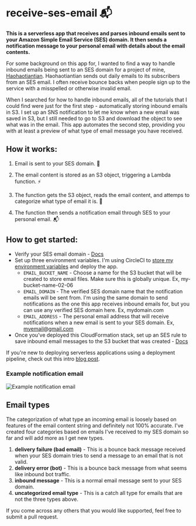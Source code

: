 # receive-ses-email 📬

**This is a serverless app that receives and parses inbound emails sent to your Amazon Simple Email Service (SES) domain. It then sends a notification message to your personal email with details about the email contents.**

For some background on this app for, I wanted to find a way to handle inbound emails being sent to an SES domain for a project of mine, [Haohaotiantian](haohaotiantian.com). Haohaotiantian sends out daily emails to its subscribers from an SES email. I often receive bounce backs when people sign up to the service with a misspelled or otherwise invalid email.

When I searched for how to handle inbound emails, all of the tutorials that I could find were just for the first step - automatically storing inbound emails in S3. I set up an SNS notification to let me know when a new email was saved in S3, but I still needed to go to S3 and download the object to see what was in the email. This app automates the second step, providing you with at least a preview of what type of email message you have received.

## How it works:

1. Email is sent to your SES domain. 📨

2. The email content is stored as an S3 object, triggering a Lambda function. ⚡

3. The function gets the S3 object, reads the email content, and attemps to categorize what type of email it is. 🤔

4. The function then sends a notification email through SES to your personal email. 📬

## How to get started:

- Verify your SES email domain - [Docs](https://docs.aws.amazon.com/ses/latest/DeveloperGuide/verify-domain-procedure.html)
- Set up three environment variables. I'm using CircleCI to [store my environment variables](https://circleci.com/docs/2.0/env-vars/#setting-an-environment-variable-in-a-project) and deploy the app.
    - `EMAIL_BUCKET_NAME` - Choose a name for the S3 bucket that will be created to store email files. Make sure this is globally unique. Ex, my-bucket-name-02-06 
    - `EMAIL_DOMAIN` - The verified SES domain name that the notification emails will be sent from. I'm using the same domain to send notifications as the one this app receives inbound emails for, but you can use any verified SES domain here. Ex, mydomain.com
    - `EMAIL_ADDRESS` - The personal email address that will receive notifications when a new email is sent to your SES domain. Ex, myemail@gmail.com
- Once you've deployed this CloudFormation stack, set up an SES rule to save inbound email messages to the S3 bucket that was created - [Docs](https://aws.amazon.com/premiumsupport/knowledge-center/ses-receive-inbound-emails/)

If you're new to deploying serverless applications using a deployment pipeline, check out this intro [blog post](https://emshea.com/post/serverless-cicd).

### Example notification email

![Example notification email](https://emshea-static.s3.amazonaws.com/notification.png)

## Email types

The categorization of what type an incoming email is loosely based on features of the email content string and definitely not 100% accurate. I've created four categories based on emails I've received to my SES domain so far and will add more as I get new types.
1. **delivery failure (bad email)** - This is a bounce back message received when your SES domain tries to send a message to an email that is not valid.
2. **delivery error (bot)** - This is a bounce back message from what seems like inbound bot traffic.
3. **inbound message** - This is a normal email message sent to your SES domain.
4. **uncategorized email type** - This is a catch all type for emails that are not the three types above.

If you come across any others that you would like supported, feel free to submit a pull request.